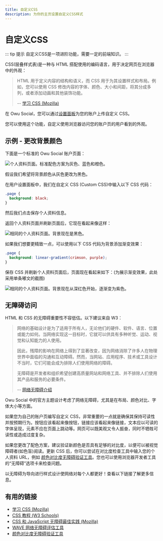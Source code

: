 ```yaml
---
title: 自定义CSS
description: 为你的主页设置自定义CSS样式
---
```


# 自定义CSS

::: tip 提示
自定义CSS是一项进阶功能，需要一定的前端知识。
:::

CSS(层叠样式表)是一种与 HTML 搭配使用的编码语言，用于决定网页在浏览器中的外观：

> HTML 用于定义内容的结构和语义，而 CSS 用于为其设置样式和布局。例如，您可以使用 CSS 修改内容的字体、颜色、大小和间距，将其分成多列，或者添加动画和其他装饰功能。
>
> -- [学习 CSS (Mozilla)](https://developer.mozilla.org/en-US/docs/Learn/CSS)

在 Owu Social，您可以通过[设置面板](https://scg.owu.one/settings)为您的账户上传自定义 CSS。

您可以使用这个功能，自定义使用浏览器访问您的账户页的用户看到的外观。

## 示例 - 更改背景颜色

下面是一个标准的 Owu Social 账户页面：

![个人资料页面。标准配色方案为灰色、蓝色和橙色。](https://osraw-img.owu.one/2024/10/16/670f1d15c5afc.png)

假设我们希望将背景颜色从灰色更改为黑色。

在用户设置面板中，我们在自定义 CSS (Custom CSS)中输入以下 CSS 代码：

```css
.page {
  background: black;
}
```

然后我们点击保存个人资料信息。

返回个人资料页面并刷新页面后，它现在看起来像这样：

![相同的个人资料页面。背景现在是黑色。](https://osraw-img.owu.one/2024/10/16/670f1d8972bcf.png)

如果我们想要更精致一点，可以使用以下 CSS 代码为背景添加渐变效果：

```css
.page {
  background: linear-gradient(crimson, purple);
}
```

保存 CSS 并刷新个人资料页面后，页面现在看起来如下：(为展示渐变效果，此处采用单条嘟文的截图)

![相同的个人资料页面。背景现在从深红色开始，逐渐变为紫色。](https://osraw-img.owu.one/2024/10/16/670f1de5b6c45.png)

## 无障碍访问

HTML 和 CSS 的无障碍重要性不容低估。以下建议来自 W3：

> 网络的基础设计是为了适用于所有人，无论他们的硬件、软件、语言、位置或能力如何。当网络实现这一目标时，它就可以供具有多种听觉、运动、视觉和认知能力的人使用。
>
> 因此，残障的影响在网络上得到了显著改变，因为网络消除了许多人在物理世界中面临的沟通和互动障碍。然而，当网站、应用程序、技术或工具设计不当时，它们可能会成为排除人们使用网络的障碍。
>
> 无障碍是开发者和组织希望创建高质量网站和网络工具、并不排除人们使用其产品和服务的必要条件。
>
> -- [网络无障碍介绍](https://www.w3.org/WAI/fundamentals/accessibility-intro/)

Owu Social 中的官方主题设计考虑了网络无障碍，尤其是在布局、颜色对比、字体大小等方面。

如果您为自己的账户页编写自定义 CSS，非常重要的一点就是确保其保持可读性并按预期行为。按钮应该看起来像按钮，链接应该看起来像链接，文本应以可读的字体呈现，元素不应在页面上跳动等。网页可以既美观又令人振奋，同时不牺牲可读性或造成过度复杂。

如果您更改了配色方案，建议验证新颜色是否具有足够的对比度，以便可以被视觉障碍者(如色盲)阅读。更新 CSS 后，你可以尝试在对比度检查工具中输入您的个人资料 URL，例如 [颜色对比度无障碍验证工具](https://color.a11y.com/Contrast)。您也可以使用浏览器开发者工具的“无障碍”选项卡来检查问题。

以无障碍为导向进行样式设计使网络对每个人都更好！查看以下链接了解更多信息。

## 有用的链接

- [学习 CSS (Mozilla)](https://developer.mozilla.org/en-US/docs/Learn/CSS)
- [CSS 教程 (W3 Schools)](https://www.w3schools.com/Css/default.asp)
- [CSS 和 JavaScript 无障碍最佳实践 (Mozilla)](https://developer.mozilla.org/en-US/docs/Learn/Accessibility/CSS_and_JavaScript#css)
- [WAVE 网络无障碍评估工具](https://wave.webaim.org/)
- [颜色对比度无障碍验证工具](https://color.a11y.com/Contrast)
